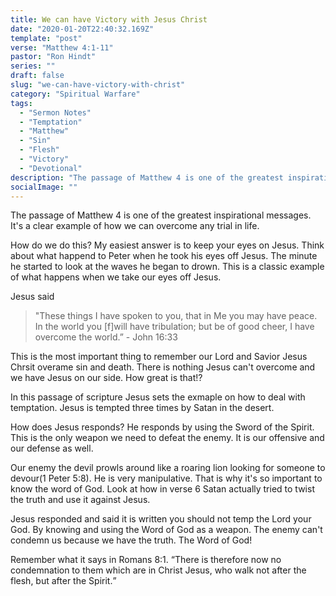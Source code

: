 ```yaml
---
title: We can have Victory with Jesus Christ
date: "2020-01-20T22:40:32.169Z"
template: "post"
verse: "Matthew 4:1-11"
pastor: "Ron Hindt"
series: ""
draft: false
slug: "we-can-have-victory-with-christ"
category: "Spiritual Warfare"
tags:
  - "Sermon Notes"
  - "Temptation"
  - "Matthew"
  - "Sin"
  - "Flesh"
  - "Victory"
  - "Devotional"
description: "The passage of Matthew 4 is one of the greatest inspirational messages. It's a clear example of how we can overcome any trial in life."
socialImage: ""
---
```



The passage of Matthew 4 is one of the greatest inspirational messages. It's a clear example of how we can overcome any trial in life.

How do we do this? My easiest answer is to keep your eyes on Jesus. Think about what happend to Peter when he took his eyes off Jesus. The minute he started to look at the waves he began to drown. This is a classic example of what happens when we take our eyes off Jesus. 

Jesus said <blockquote>
"These things I have spoken to you, that in Me you may have peace. In the world you [f]will have tribulation; but be of good cheer, I have overcome the world.” - John 16:33 </blockquote>

This is the most important thing to remember our Lord and Savior Jesus Chrsit overame sin and death. There is nothing Jesus can't overcome and we have Jesus on our side. How great is that!?

In this passage of scripture Jesus sets the exmaple on how to deal with temptation. Jesus is tempted three times by Satan in the desert. 

How does Jesus responds? He responds by using the Sword of the Spirit. This is the only weapon we need to defeat the enemy. It is our offensive and our defense as well. 

Our enemy the devil prowls around like a roaring lion looking for someone to devour(1 Peter 5:8). He is very manipulative. That is why it's so important to know the word of God. Look at how in verse 6 Satan actually tried to twist the truth and use it against Jesus. 

Jesus responded and said it is written you should not temp the Lord your God. By knowing and using the Word of God as a weapon. The enemy can't condemn us because we have the truth. The Word of God! 

Remember what it says in Romans 8:1. 
<q>There is therefore now no condemnation to them which are in Christ Jesus, who walk not after the flesh, but after the Spirit.</q>
